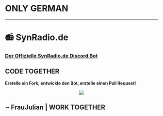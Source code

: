# ONLY GERMAN

---

# 📻 SynRadio.de

### [Der Offizielle SynRadio.de Discord Bot](https://SynRadio.de/)

## CODE TOGETHER

**Erstelle ein Fork, entwickle den Bot, erstelle einen Pull Request!**

<div align="center">
    <img src="https://skillicons.dev/icons?i=nodejs,javascript,discord,github,git" />
</div>

## ~ FrauJulian | WORK TOGETHER
